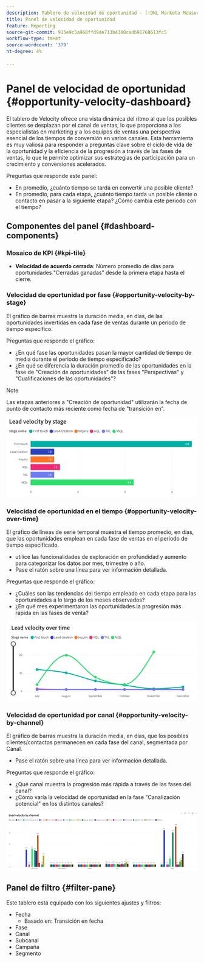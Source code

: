 ```yaml
---
description: Tablero de velocidad de oportunidad - [!DNL Marketo Measure] - Producto
title: Panel de velocidad de oportunidad
feature: Reporting
source-git-commit: 915e9c5a968ffd9de713b4308cadb91768613fc5
workflow-type: tm+mt
source-wordcount: '379'
ht-degree: 4%

---
```


# Panel de velocidad de oportunidad {#opportunity-velocity-dashboard}

El tablero de Velocity ofrece una vista dinámica del ritmo al que los posibles clientes se desplazan por el canal de ventas, lo que proporciona a los especialistas en marketing y a los equipos de ventas una perspectiva esencial de los tiempos de conversión en varios canales. Esta herramienta es muy valiosa para responder a preguntas clave sobre el ciclo de vida de la oportunidad y la eficiencia de la progresión a través de las fases de ventas, lo que le permite optimizar sus estrategias de participación para un crecimiento y conversiones acelerados.

Preguntas que responde este panel:

* En promedio, ¿cuánto tiempo se tarda en convertir una posible cliente?
* En promedio, para cada etapa, ¿cuánto tiempo tarda un posible cliente o contacto en pasar a la siguiente etapa? ¿Cómo cambia este periodo con el tiempo?

## Componentes del panel {#dashboard-components}

### Mosaico de KPI {#kpi-tile}

* **Velocidad de acuerdo cerrada**: Número promedio de días para oportunidades &quot;Cerradas ganadas&quot; desde la primera etapa hasta el cierre.

### Velocidad de oportunidad por fase {#opportunity-velocity-by-stage}

El gráfico de barras muestra la duración media, en días, de las oportunidades invertidas en cada fase de ventas durante un periodo de tiempo específico.

Preguntas que responde el gráfico:

* ¿En qué fase las oportunidades pasan la mayor cantidad de tiempo de media durante el periodo de tiempo especificado?
* ¿En qué se diferencia la duración promedio de las oportunidades en la fase de &quot;Creación de oportunidades&quot; de las fases &quot;Perspectivas&quot; y &quot;Cualificaciones de las oportunidades&quot;?

>[!NOTE]
>
>Las etapas anteriores a &quot;Creación de oportunidad&quot; utilizarán la fecha de punto de contacto más reciente como fecha de &quot;transición en&quot;.

![](assets/lead-velocity-dashboard-1.png)

### Velocidad de oportunidad en el tiempo {#opportunity-velocity-over-time}

El gráfico de líneas de serie temporal muestra el tiempo promedio, en días, que las oportunidades emplean en cada fase de ventas en el periodo de tiempo especificado.

* utilice las funcionalidades de exploración en profundidad y aumento para categorizar los datos por mes, trimestre o año.
* Pase el ratón sobre una línea para ver información detallada.

Preguntas que responde el gráfico:

* ¿Cuáles son las tendencias del tiempo empleado en cada etapa para las oportunidades a lo largo de los meses observados?
* ¿En qué mes experimentaron las oportunidades la progresión más rápida en las fases de venta?

![](assets/lead-velocity-dashboard-2.png)

### Velocidad de oportunidad por canal {#opportunity-velocity-by-channel}

El gráfico de barras muestra la duración media, en días, que los posibles clientes/contactos permanecen en cada fase del canal, segmentada por Canal.

* Pase el ratón sobre una línea para ver información detallada.

Preguntas que responde el gráfico:

* ¿Qué canal muestra la progresión más rápida a través de las fases del canal?
* ¿Cómo varía la velocidad de oportunidad en la fase &quot;Canalización potencial&quot; en los distintos canales?

![](assets/lead-velocity-dashboard-3.png)

## Panel de filtro {#filter-pane}

Este tablero está equipado con los siguientes ajustes y filtros:

* Fecha
   * Basado en: Transición en fecha
* Fase
* Canal
* Subcanal
* Campaña
* Segmento
